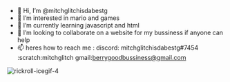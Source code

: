 - 👋 Hi, I’m @mitchglitchisdabestg
- 👀 I’m interested in mario and games
- 🌱 I’m currently learning javascript and html
- 💞️ I’m looking to collaborate on a website for my bussiness if anyone can help
- 📫 heres how to reach me : discord: mitchglitchisdabestg#7454 :scratch:mitchglitch gmail:berrygoodbussiness@gmail.com

<!---
mitchglitchisdabestg/mitchglitchisdabestg is a ✨ special ✨ repository because its `README.md` (this file) appears on your GitHub profile.
You can click the Preview link to take a look at your changes.
--->
![rickroll-icegif-4](https://user-images.githubusercontent.com/115962313/199608068-dd3d4340-e3fb-4106-9679-2a2a23e9cb7f.gif)
